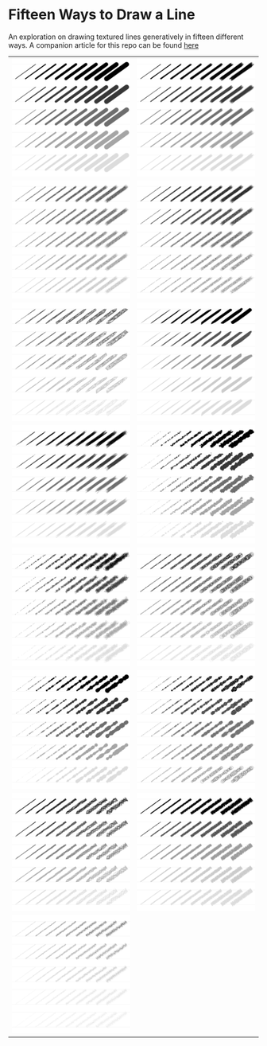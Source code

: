 # Fifteen Ways to Draw a Line

An exploration on drawing textured lines generatively in fifteen different ways.
A companion article for this repo can be found [here](http://sighack.com/post/fifteen-ways-to-draw-a-line)

|                                   |                                  |
|-----------------------------------|----------------------------------|
|![](/images/lowres-1.png?raw=true) |![](/images/lowres-2.png?raw=true)
|![](/images/lowres-3.png?raw=true) |![](/images/lowres-4.png?raw=true)
|![](/images/lowres-5.png?raw=true) |![](/images/lowres-6.png?raw=true)
|![](/images/lowres-7.png?raw=true) |![](/images/lowres-8.png?raw=true)
|![](/images/lowres-9.png?raw=true) |![](/images/lowres-10.png?raw=true)
|![](/images/lowres-11.png?raw=true) |![](/images/lowres-12.png?raw=true)
|![](/images/lowres-13.png?raw=true) |![](/images/lowres-14.png?raw=true)
|![](/images/lowres-15.png?raw=true) |
